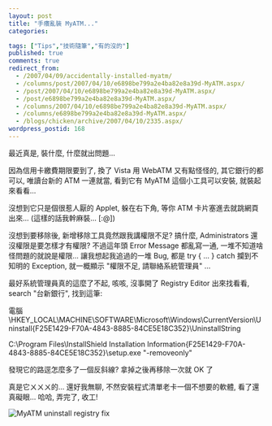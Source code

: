 ```yaml
---
layout: post
title: "手癢亂裝 MyATM..."
categories:

tags: ["Tips","技術隨筆","有的沒的"]
published: true
comments: true
redirect_from:
  - /2007/04/09/accidentally-installed-myatm/
  - /columns/post/2007/04/10/e6898be799a2e4ba82e8a39d-MyATM.aspx/
  - /post/2007/04/10/e6898be799a2e4ba82e8a39d-MyATM.aspx/
  - /post/e6898be799a2e4ba82e8a39d-MyATM.aspx/
  - /columns/2007/04/10/e6898be799a2e4ba82e8a39d-MyATM.aspx/
  - /columns/e6898be799a2e4ba82e8a39d-MyATM.aspx/
  - /blogs/chicken/archive/2007/04/10/2335.aspx/
wordpress_postid: 168
---
```


最近真是, 裝什麼, 什麼就出問題...

因為信用卡繳費期限要到了, 換了 Vista 用 WebATM 又有點怪怪的, 其它銀行的都可以, 唯讀台新的 ATM 一連就當, 看到它有 MyATM 這個小工具可以安裝, 就裝起來看看...

沒想到它只是個很惹人厭的 Applet, 躲在右下角, 等你 ATM 卡片塞進去就跳網頁出來... (這樣的話我幹麻裝... [:@])

沒想到要移除後, 新增移除工具竟然跟我講權限不足? 搞什麼, Administrators 還沒權限是要怎樣才有權限? 不過這年頭 Error Message 都亂寫一通, 一堆不知道啥怪問題的就說是權限... 讓我想起我追過的一堆 Bug, 都是 try { ... } catch 攔到不知明的 Exception, 就一概顯示 "權限不足, 請聯絡系統管理員" ...

最好系統管理員真的這麼了不起, 咳咳, 沒事開了 Registry Editor 出來找看看, search "台新銀行", 找到這筆:

電腦\HKEY_LOCAL\MACHINE\SOFTWARE\Microsoft\Windows\CurrentVersion\Uninstall\{F25E1429-F70A-4843-8885-84CE5E18C352}\UninstallString

C:\Program Files\\InstallShield Installation Information\{F25E1429-F70A-4843-8885-84CE5E18C352}\setup.exe "-removeonly"

發現它的路逕怎麼多了一個反斜線? 拿掉之後再移除一次就 OK 了

真是它ㄨㄨㄨ的... 還好我無聊, 不然安裝程式清單老卡一個不想要的軟體, 看了還真礙眼... 哈哈, 弄完了, 收工!

![MyATM uninstall registry fix](/wp-content/be-files/WindowsLiveWriter/8cba23b9e713_14BB3/image03.png)
